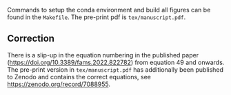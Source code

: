 Commands to setup the conda environment and build all figures can be found in the `Makefile`.  The pre-print pdf is `tex/manuscript.pdf`.

## Correction
There is a slip-up in the equation numbering in the published paper (https://doi.org/10.3389/fams.2022.822782) from equation 49 and onwards. The pre-print version in `tex/manuscript.pdf` has additionally been published to Zenodo and contains the correct equations, see https://zenodo.org/record/7088955.
